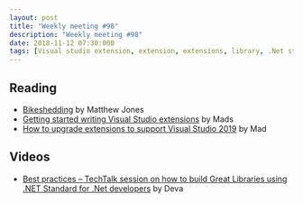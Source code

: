 ```yaml
---
layout: post
title: "Weekly meeting #98"
description: "Weekly meeting #98"
date: 2018-11-12 07:30:000
tags: [Visual studio extension, extension, extensions, library, .Net standard]
--- 
```

 
## Reading

* [Bikeshedding](https://exceptionnotfound.net/bikeshedding-the-daily-software-anti-pattern/) by Matthew Jones
* [Getting started writing Visual Studio extensions](https://devblogs.microsoft.com/visualstudio/getting-started-writing-visual-studio-extensions/) by Mads
* [How to upgrade extensions to support Visual Studio 2019](https://devblogs.microsoft.com/visualstudio/how-to-upgrade-extensions-to-support-visual-studio-2019/) by Mad

## Videos

* [Best practices – TechTalk session on how to build Great Libraries using .NET Standard for .Net developers](https://blogs.msdn.microsoft.com/deva/2018/09/27/best-practices-techtalk-session-on-build-great-libraries-using-net-standard-for-net-developers/) by Deva